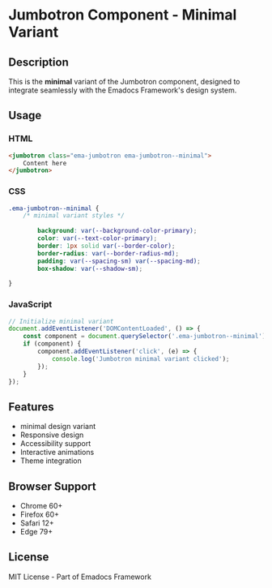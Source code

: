 # Jumbotron Component - Minimal Variant

## Description
This is the **minimal** variant of the Jumbotron component, designed to integrate seamlessly with the Emadocs Framework's design system.

## Usage

### HTML
```html
<jumbotron class="ema-jumbotron ema-jumbotron--minimal">
    Content here
</jumbotron>
```

### CSS
```css
.ema-jumbotron--minimal {
    /* minimal variant styles */
    
        background: var(--background-color-primary);
        color: var(--text-color-primary);
        border: 1px solid var(--border-color);
        border-radius: var(--border-radius-md);
        padding: var(--spacing-sm) var(--spacing-md);
        box-shadow: var(--shadow-sm);
    
}
```

### JavaScript
```javascript
// Initialize minimal variant
document.addEventListener('DOMContentLoaded', () => {
    const component = document.querySelector('.ema-jumbotron--minimal');
    if (component) {
        component.addEventListener('click', (e) => {
            console.log('Jumbotron minimal variant clicked');
        });
    }
});
```

## Features
- minimal design variant
- Responsive design
- Accessibility support
- Interactive animations
- Theme integration

## Browser Support
- Chrome 60+
- Firefox 60+
- Safari 12+
- Edge 79+

## License
MIT License - Part of Emadocs Framework
